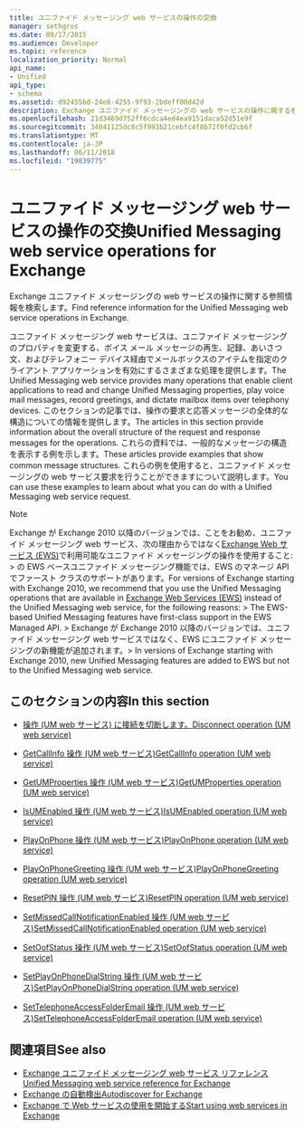```yaml
---
title: ユニファイド メッセージング web サービスの操作の交換
manager: sethgros
ms.date: 09/17/2015
ms.audience: Developer
ms.topic: reference
localization_priority: Normal
api_name:
- Unified
api_type:
- schema
ms.assetid: d92455bd-24e8-4255-9f93-2bdeff00d42d
description: Exchange ユニファイド メッセージングの web サービスの操作に関する参照情報を検索します。
ms.openlocfilehash: 21d3469d752ff6cdca4ed4ea9151daca52d51e9f
ms.sourcegitcommit: 34041125dc8c5f993b21cebfc4f8b72f0fd2cb6f
ms.translationtype: MT
ms.contentlocale: ja-JP
ms.lasthandoff: 06/11/2018
ms.locfileid: "19839775"
---
```

# <a name="unified-messaging-web-service-operations-for-exchange"></a><span data-ttu-id="33119-103">ユニファイド メッセージング web サービスの操作の交換</span><span class="sxs-lookup"><span data-stu-id="33119-103">Unified Messaging web service operations for Exchange</span></span>

<span data-ttu-id="33119-104">Exchange ユニファイド メッセージングの web サービスの操作に関する参照情報を検索します。</span><span class="sxs-lookup"><span data-stu-id="33119-104">Find reference information for the Unified Messaging web service operations in Exchange.</span></span>
  
<span data-ttu-id="33119-105">ユニファイド メッセージング web サービスは、ユニファイド メッセージングのプロパティを変更する、ボイス メール メッセージの再生、記録、あいさつ文、およびテレフォニー デバイス経由でメールボックスのアイテムを指定のクライアント アプリケーションを有効にするさまざまな処理を提供します。</span><span class="sxs-lookup"><span data-stu-id="33119-105">The Unified Messaging web service provides many operations that enable client applications to read and change Unified Messaging properties, play voice mail messages, record greetings, and dictate mailbox items over telephony devices.</span></span> <span data-ttu-id="33119-106">このセクションの記事では、操作の要求と応答メッセージの全体的な構造についての情報を提供します。</span><span class="sxs-lookup"><span data-stu-id="33119-106">The articles in this section provide information about the overall structure of the request and response messages for the operations.</span></span> <span data-ttu-id="33119-107">これらの資料では、一般的なメッセージの構造を表示する例を示します。</span><span class="sxs-lookup"><span data-stu-id="33119-107">These articles provide examples that show common message structures.</span></span> <span data-ttu-id="33119-108">これらの例を使用すると、ユニファイド メッセージングの web サービス要求を行うことができますについて説明します。</span><span class="sxs-lookup"><span data-stu-id="33119-108">You can use these examples to learn about what you can do with a Unified Messaging web service request.</span></span>
  
> [!NOTE]
>  <span data-ttu-id="33119-109">Exchange が Exchange 2010 以降のバージョンでは、ことをお勧め、ユニファイド メッセージング web サービス、次の理由からではなく[Exchange Web サービス (EWS)](http://msdn.microsoft.com/library/60285497-0c4e-4e51-84e1-34dd6d89a5d8%28Office.15%29.aspx)で利用可能なユニファイド メッセージングの操作を使用すること: > の EWS ベースユニファイド メッセージング機能では、EWS のマネージ API でファースト クラスのサポートがあります。</span><span class="sxs-lookup"><span data-stu-id="33119-109">For versions of Exchange starting with Exchange 2010, we recommend that you use the Unified Messaging operations that are available in [Exchange Web Services (EWS)](http://msdn.microsoft.com/library/60285497-0c4e-4e51-84e1-34dd6d89a5d8%28Office.15%29.aspx) instead of the Unified Messaging web service, for the following reasons: >  The EWS-based Unified Messaging features have first-class support in the EWS Managed API.</span></span> <span data-ttu-id="33119-110">> Exchange が Exchange 2010 以降のバージョンでは、ユニファイド メッセージング web サービスではなく、EWS にユニファイド メッセージングの新機能が追加されます。</span><span class="sxs-lookup"><span data-stu-id="33119-110">>  In versions of Exchange starting with Exchange 2010, new Unified Messaging features are added to EWS but not to the Unified Messaging web service.</span></span> 
  
## <a name="in-this-section"></a><span data-ttu-id="33119-111">このセクションの内容</span><span class="sxs-lookup"><span data-stu-id="33119-111">In this section</span></span>
<span data-ttu-id="33119-112"><a name="bk_InThisSection"> </a></span><span class="sxs-lookup"><span data-stu-id="33119-112"></span></span>

- [<span data-ttu-id="33119-113">操作 (UM web サービス) に接続を切断します。</span><span class="sxs-lookup"><span data-stu-id="33119-113">Disconnect operation (UM web service)</span></span>](disconnect-operation-um-web-service.md)
    
- [<span data-ttu-id="33119-114">GetCallInfo 操作 (UM web サービス)</span><span class="sxs-lookup"><span data-stu-id="33119-114">GetCallInfo operation (UM web service)</span></span>](getcallinfo-operation-um-web-service.md)
    
- [<span data-ttu-id="33119-115">GetUMProperties 操作 (UM web サービス)</span><span class="sxs-lookup"><span data-stu-id="33119-115">GetUMProperties operation (UM web service)</span></span>](getumproperties-operation-um-web-service.md)
    
- [<span data-ttu-id="33119-116">IsUMEnabled 操作 (UM web サービス)</span><span class="sxs-lookup"><span data-stu-id="33119-116">IsUMEnabled operation (UM web service)</span></span>](isumenabled-operation-um-web-service.md)
    
- [<span data-ttu-id="33119-117">PlayOnPhone 操作 (UM web サービス)</span><span class="sxs-lookup"><span data-stu-id="33119-117">PlayOnPhone operation (UM web service)</span></span>](playonphone-operation-um-web-service.md)
    
- [<span data-ttu-id="33119-118">PlayOnPhoneGreeting 操作 (UM web サービス)</span><span class="sxs-lookup"><span data-stu-id="33119-118">PlayOnPhoneGreeting operation (UM web service)</span></span>](playonphonegreeting-operation-um-web-service.md)
    
- [<span data-ttu-id="33119-119">ResetPIN 操作 (UM web サービス)</span><span class="sxs-lookup"><span data-stu-id="33119-119">ResetPIN operation (UM web service)</span></span>](resetpin-operation-um-web-service.md)
    
- [<span data-ttu-id="33119-120">SetMissedCallNotificationEnabled 操作 (UM web サービス)</span><span class="sxs-lookup"><span data-stu-id="33119-120">SetMissedCallNotificationEnabled operation (UM web service)</span></span>](setmissedcallnotificationenabled-operation-um-web-service.md)
    
- [<span data-ttu-id="33119-121">SetOofStatus 操作 (UM web サービス)</span><span class="sxs-lookup"><span data-stu-id="33119-121">SetOofStatus operation (UM web service)</span></span>](setoofstatus-operation-um-web-service.md)
    
- [<span data-ttu-id="33119-122">SetPlayOnPhoneDialString 操作 (UM web サービス)</span><span class="sxs-lookup"><span data-stu-id="33119-122">SetPlayOnPhoneDialString operation (UM web service)</span></span>](setplayonphonedialstring-operation-um-web-service.md)
    
- [<span data-ttu-id="33119-123">SetTelephoneAccessFolderEmail 操作 (UM web サービス)</span><span class="sxs-lookup"><span data-stu-id="33119-123">SetTelephoneAccessFolderEmail operation (UM web service)</span></span>](settelephoneaccessfolderemail-operation-um-web-service.md)
    
## <a name="see-also"></a><span data-ttu-id="33119-124">関連項目</span><span class="sxs-lookup"><span data-stu-id="33119-124">See also</span></span>

- [<span data-ttu-id="33119-125">Exchange ユニファイド メッセージング web サービス リファレンス</span><span class="sxs-lookup"><span data-stu-id="33119-125">Unified Messaging web service reference for Exchange</span></span>](unified-messaging-web-service-reference-for-exchange.md)
- [<span data-ttu-id="33119-126">Exchange の自動検出</span><span class="sxs-lookup"><span data-stu-id="33119-126">Autodiscover for Exchange</span></span>](../exchange-web-services/autodiscover-for-exchange.md)
- [<span data-ttu-id="33119-127">Exchange で Web サービスの使用を開始する</span><span class="sxs-lookup"><span data-stu-id="33119-127">Start using web services in Exchange</span></span>](../exchange-web-services/start-using-web-services-in-exchange.md)
    

